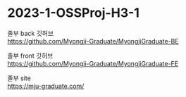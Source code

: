 # 2023-1-OSSProj-H3-1

졸부 back 깃허브
<br>
https://github.com/Myongji-Graduate/MyongjiGraduate-BE

졸부 front 깃허브
<br>
https://github.com/Myongji-Graduate/MyongjiGraduate-FE

졸부 site
<br>
<a href="https://mju-graduate.com/" target="_blank"> https://mju-graduate.com/ </a>
